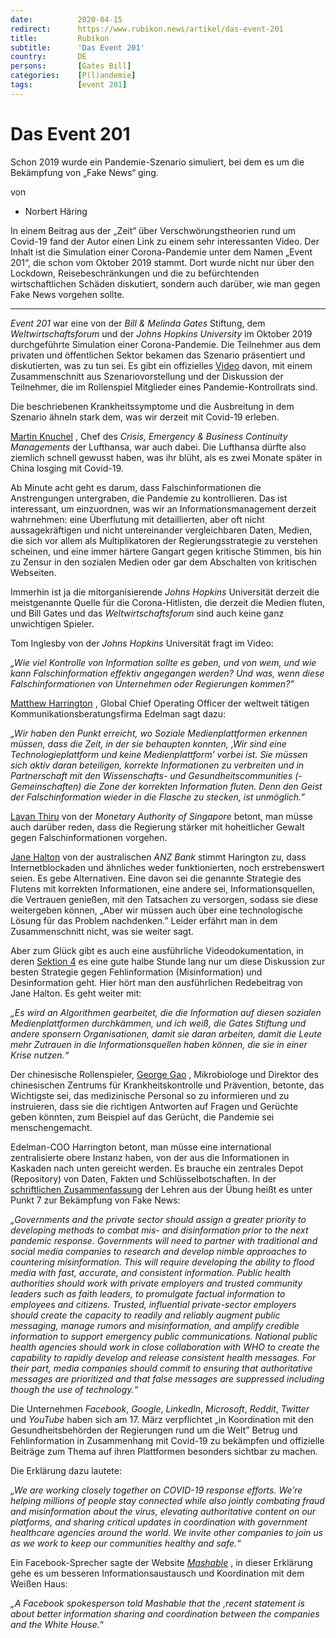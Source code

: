 ```yaml
---
date:          2020-04-15
redirect:      https://www.rubikon.news/artikel/das-event-201
title:         Rubikon
subtitle:      'Das Event 201'
country:       DE
persons:       [Gates Bill]
categories:    [P(l)andemie]
tags:          [event 201]
---
```

# Das Event 201

Schon 2019 wurde ein Pandemie-Szenario simuliert, bei dem es um die Bekämpfung von „Fake News“ ging.

von 
   * Norbert Häring

In einem Beitrag aus der „Zeit“ über Verschwörungstheorien rund um Covid-19 fand der Autor einen Link zu einem sehr interessanten Video. Der Inhalt ist die Simulation einer Corona-Pandemie unter dem Namen  „Event 201“, die schon vom Oktober 2019 stammt. Dort wurde nicht nur über den Lockdown, Reisebeschränkungen und die zu befürchtenden wirtschaftlichen Schäden diskutiert, sondern auch darüber, wie man gegen Fake News vorgehen sollte. 

---

*Event 201* war eine von der *Bill & Melinda Gates* Stiftung, dem *Weltwirtschaftsforum* und der *Johns Hopkins University* im Oktober 2019 durchgeführte Simulation einer Corona-Pandemie. Die Teilnehmer aus dem privaten und öffentlichen Sektor bekamen das Szenario präsentiert und diskutierten, was zu tun sei. Es gibt ein offizielles [Video](https://www.youtube.com/watch?v=AoLw-Q8X174) davon, mit einem Zusammenschnitt aus Szenariovorstellung und der Diskussion der Teilnehmer, die im Rollenspiel Mitglieder eines Pandemie-Kontrollrats sind.

Die beschriebenen Krankheitssymptome und die Ausbreitung in dem Szenario ähneln stark dem, was wir derzeit mit Covid-19 erleben.

[Martin Knuchel](http://www.centerforhealthsecurity.org/event201/players/knuchel.html) , Chef des *Crisis, Emergency & Business Continuity Managements* der Lufthansa, war auch dabei. Die Lufthansa dürfte also ziemlich schnell gewusst haben, was ihr blüht, als es zwei Monate später in China losging mit Covid-19.

Ab Minute acht geht es darum, dass Falschinformationen die Anstrengungen untergraben, die Pandemie zu kontrollieren. Das ist interessant, um einzuordnen, was wir an Informationsmanagement derzeit wahrnehmen: eine Überflutung mit detaillierten, aber oft nicht aussagekräftigen und nicht untereinander vergleichbaren Daten, Medien, die sich vor allem als Multiplikatoren der Regierungsstrategie zu verstehen scheinen, und eine immer härtere Gangart gegen kritische Stimmen, bis hin zu Zensur in den sozialen Medien oder gar dem Abschalten von kritischen Webseiten.

Immerhin ist ja die mitorganisierende *Johns Hopkins* Universität derzeit die meistgenannte Quelle für die Corona-Hitlisten, die derzeit die Medien fluten, und Bill Gates und das *Weltwirtschaftsforum* sind auch keine ganz unwichtigen Spieler.

Tom Inglesby von der *Johns Hopkins* Universität fragt im Video: 

*„Wie viel Kontrolle von Information sollte es geben, und von wem, und wie kann Falschinformation effektiv angegangen werden? Und was, wenn diese Falschinformationen von Unternehmen oder Regierungen kommen?”*

[Matthew Harrington](http://www.centerforhealthsecurity.org/event201/players/harrington.html) , Global Chief Operating Officer der weltweit tätigen Kommunikationsberatungsfirma Edelman sagt dazu:

*„Wir haben den Punkt erreicht, wo Soziale Medienplattformen erkennen müssen, dass die Zeit, in der sie behaupten konnten, ‚Wir sind eine Technologieplattform und keine Medienplattform’ vorbei ist. Sie müssen sich aktiv daran beteiligen, korrekte Informationen zu verbreiten und in Partnerschaft mit den Wissenschafts- und Gesundheitscommunities (-Gemeinschaften) die Zone der korrekten Information fluten. Denn den Geist der Falschinformation wieder in die Flasche zu stecken, ist unmöglich.”*

[Lavan Thiru](http://www.centerforhealthsecurity.org/event201/players/thiru.html) von der *Monetary Authority of Singapore* betont, man müsse auch darüber reden, dass die Regierung stärker mit hoheitlicher Gewalt gegen Falschinformationen vorgehen.

[Jane Halton](http://www.centerforhealthsecurity.org/event201/players/halton.html) von der australischen *ANZ Bank* stimmt Harington zu, dass Internetblockaden und ähnliches weder funktionierten, noch erstrebenswert seien. Es gebe Alternativen. Eine davon sei die genannte Strategie des Flutens mit korrekten Informationen, eine andere sei, Informationsquellen, die Vertrauen genießen, mit den Tatsachen zu versorgen, sodass sie diese weitergeben können, „Aber wir müssen auch über eine technologische Lösung für das Problem nachdenken.” Leider erfährt man in dem Zusammenschnitt nicht, was sie weiter sagt.

Aber zum Glück gibt es auch eine ausführliche Videodokumentation, in deren [Sektion 4](https://www.youtube.com/watch?v=LBuP40H4Tko&feature=emb_title) es eine gute halbe Stunde lang nur um diese Diskussion zur besten Strategie gegen Fehlinformation (Misinformation) und Desinformation geht. Hier hört man den ausführlichen Redebeitrag von Jane Halton. Es geht weiter mit:

*„Es wird an Algorithmen gearbeitet, die die Information auf diesen sozialen Medienplattformen durchkämmen, und ich weiß, die Gates Stiftung und andere sponsern Organisationen, damit sie daran arbeiten, damit die Leute mehr Zutrauen in die Informationsquellen haben können, die sie in einer Krise nutzen.“*

Der chinesische Rollenspieler, [George Gao](http://www.centerforhealthsecurity.org/event201/players/gao.html) , Mikrobiologe und Direktor des chinesischen Zentrums für Krankheitskontrolle und Prävention, betonte, das Wichtigste sei, das medizinische Personal so zu informieren und zu instruieren, dass sie die richtigen Antworten auf Fragen und Gerüchte geben könnten, zum Beispiel auf das Gerücht, die Pandemie sei menschengemacht.

Edelman-COO Harrington betont, man müsse eine international zentralisierte obere Instanz haben, von der aus die Informationen in Kaskaden nach unten gereicht werden. Es brauche ein zentrales Depot (Repository) von Daten, Fakten und Schlüsselbotschaften.
In der [schriftlichen Zusammenfassung](http://www.centerforhealthsecurity.org/event201/recommendations.html) der Lehren aus der Übung heißt es unter Punkt 7 zur Bekämpfung von Fake News:

*„Governments and the private sector should assign a greater priority to developing methods to combat mis- and disinformation prior to the next pandemic response. Governments will need to partner with traditional and social media companies to research and develop nimble approaches to countering misinformation. This will require developing the ability to flood media with fast, accurate, and consistent information. Public health authorities should work with private employers and trusted community leaders such as faith leaders, to promulgate factual information to employees and citizens. Trusted, influential private-sector employers should create the capacity to readily and reliably augment public messaging, manage rumors and misinformation, and amplify credible information to support emergency public communications. National public health agencies should work in close collaboration with WHO to create the capability to rapidly develop and release consistent health messages. For their part, media companies should commit to ensuring that authoritative messages are prioritized and that false messages are suppressed including though the use of technology.“*

Die Unternehmen *Facebook*, *Google*, *LinkedIn*, *Microsoft*, *Reddit*, *Twitter* und *YouTube* haben sich am 17. März verpflichtet „in Koordination mit den Gesundheitsbehörden der Regierungen rund um die Welt” Betrug und Fehlinformation in Zusammenhang mit Covid-19 zu bekämpfen und offizielle Beiträge zum Thema auf ihren Plattformen besonders sichtbar zu machen.

Die Erklärung dazu lautete:

*„We are working closely together on COVID-19 response efforts. We’re helping millions of people stay connected while also jointly combating fraud and misinformation about the virus, elevating authoritative content on our platforms, and sharing critical updates in coordination with government healthcare agencies around the world. We invite other companies to join us as we work to keep our communities healthy and safe.“*

Ein Facebook-Sprecher sagte der Website [*Mashable*](https://mashable.com/article/google-facebook-twitter-coronavirus-fake-news/?europe=true&utm_source=internal&utm_medium=onsite) , in dieser Erklärung gehe es um besseren Informationsaustausch und Koordination mit dem Weißen Haus:

*„A Facebook spokesperson told Mashable that the ‚recent statement is about better information sharing and coordination between the companies and the White House.*“



